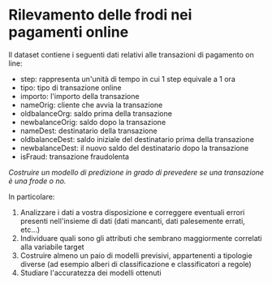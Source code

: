 # Rilevamento delle frodi nei pagamenti online
Il dataset contiene i seguenti dati relativi alle transazioni di pagamento on line:

- step: rappresenta un'unità di tempo in cui 1 step equivale a 1 ora
- tipo: tipo di transazione online
- importo: l'importo della transazione
- nameOrig: cliente che avvia la transazione
- oldbalanceOrg: saldo prima della transazione
- newbalanceOrig: saldo dopo la transazione
- nameDest: destinatario della transazione
- oldbalanceDest: saldo iniziale del destinatario prima della transazione
- newbalanceDest: il nuovo saldo del destinatario dopo la transazione
- isFraud: transazione fraudolenta

*Costruire un modello di predizione in grado di prevedere se una transazione è una frode o no.*

In particolare:

1. Analizzare i dati a vostra disposizione e correggere eventuali errori presenti nell'insieme di dati
(dati mancanti, dati palesemente errati, etc...)
2. Individuare quali sono gli attributi che sembrano maggiormente correlati alla variabile target
3. Costruire almeno un paio di modelli previsivi, appartenenti a tipologie diverse (ad esempio alberi
di classificazione e classificatori a regole)
4. Studiare l'accuratezza dei modelli ottenuti